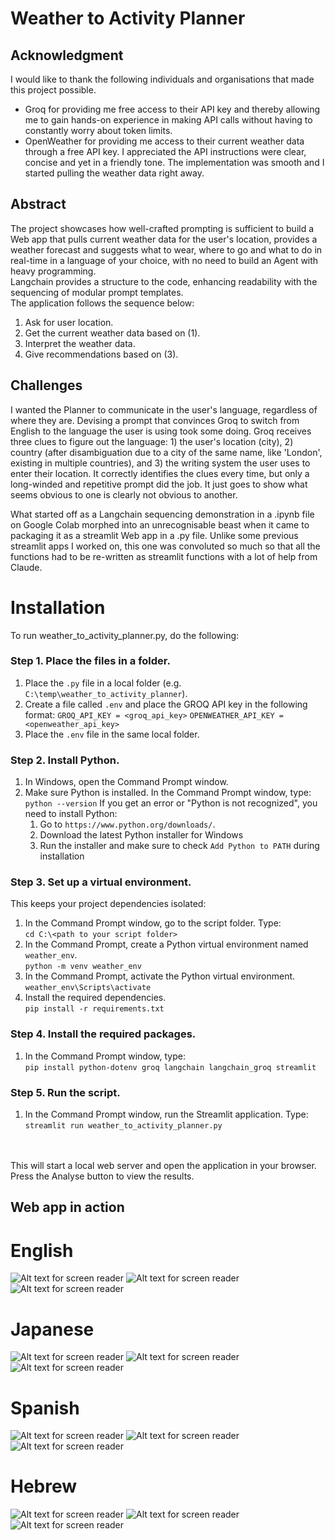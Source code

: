 # Weather to Activity Planner

## Acknowledgment
I would like to thank the following individuals and organisations that made this project possible. 
* Groq for providing me free access to their API key and thereby allowing me to gain hands-on experience in making API calls without having to constantly worry about token limits.
* OpenWeather for providing me access to their current weather data through a free API key. I appreciated the API instructions were clear, concise and yet in a friendly tone. The implementation was smooth and I started pulling the weather data right away. 

## Abstract
The project showcases how well-crafted prompting is sufficient to build a Web app that pulls current weather data for the user's location, provides a weather forecast and suggests what to wear, where to go and what to do in real-time in a language of your choice, with no need to build an Agent with heavy programming.
<br>
Langchain provides a structure to the code, enhancing readability with the sequencing of modular prompt templates. 
<br>
The application follows the sequence below:
1. Ask for user location.
2. Get the current weather data based on (1).  
3. Interpret the weather data.
4. Give recommendations based on (3).

## Challenges
I wanted the Planner to communicate in the user's language, regardless of where they are. Devising a prompt that convinces Groq to switch from English 
to the language the user is using took some doing. Groq receives three clues to figure out the language: 1) the user's location (city), 2) country 
(after disambiguation due to a city of the same name, like 'London', existing in multiple countries), and 3) the writing system the user uses to enter 
their location. It correctly identifies the clues every time, but only a long-winded and repetitive prompt did the job. It just goes to show what seems 
obvious to one is clearly not obvious to another.

What started off as a Langchain sequencing demonstration in a .ipynb file on Google Colab morphed into an unrecognisable beast when it came to packaging it as a 
streamlit Web app in a .py file. Unlike some previous streamlit apps I worked on, this one was convoluted so much so that all the functions had to be 
re-written as streamlit functions with a lot of help from Claude. 

# Installation
To run weather_to_activity_planner.py, do the following:

### Step 1. Place the files in a folder. 
1. Place the `.py` file in a local folder (e.g. `C:\temp\weather_to_activity_planner`).
2. Create a file called `.env` and place the GROQ API key in the following format:
	`GROQ_API_KEY = <groq_api_key>`
  `OPENWEATHER_API_KEY = <openweather_api_key>`
3. Place the `.env` file in the same local folder. 

### Step 2. Install Python. 
1. In Windows, open the Command Prompt window.
2. Make sure Python is installed. In the Command Prompt window, type:
	`python --version`
If you get an error or "Python is not recognized", you need to install Python:
	1. Go to `https://www.python.org/downloads/`.
	2. Download the latest Python installer for Windows
	3. Run the installer and make sure to check `Add Python to PATH` during installation

### Step 3. Set up a virtual environment. 
This keeps your project dependencies isolated:
1. In the Command Prompt window, go to the script folder. Type:<br>
	`cd C:\<path to your script folder>`
2. In the Command Prompt, create a Python virtual environment named `weather_env`.<br>
	`python -m venv weather_env`
3. In the Command Prompt, activate the Python virtual environment.<br>
	`weather_env\Scripts\activate`
4. Install the required dependencies.<br>
  `pip install -r requirements.txt`

### Step 4. Install the required packages. 
1. In the Command Prompt window, type:<br>
	`pip install python-dotenv groq langchain langchain_groq streamlit`

### Step 5. Run the script. 
1. In the Command Prompt window, run the Streamlit application. Type:<br>
	`streamlit run weather_to_activity_planner.py`
<br>
<br>
This will start a local web server and open the application in your browser. Press the Analyse button to view the results. 

## Web app in action
# English
![Alt text for screen reader](https://github.com/renabracha/weather-to-activity-planner/0_enter_location_en.jpg?raw=true)
![Alt text for screen reader](https://github.com/renabracha/weather-to-activity-planner/1_enter_country_en.jpg?raw=true)
![Alt text for screen reader](https://github.com/renabracha/weather-to-activity-planner/2_forecast_recommendations_en.jpg?raw=true)

# Japanese
![Alt text for screen reader](https://github.com/renabracha/weather-to-activity-planner/0_enter_location_ja.jpg?raw=true)
![Alt text for screen reader](https://github.com/renabracha/weather-to-activity-planner/1_enter_country_ja.jpg?raw=true)
![Alt text for screen reader](https://github.com/renabracha/weather-to-activity-planner/2_forecast_recommendations_ja.jpg?raw=true)

# Spanish
![Alt text for screen reader](https://github.com/renabracha/weather-to-activity-planner/0_enter_location_es.jpg?raw=true)
![Alt text for screen reader](https://github.com/renabracha/weather-to-activity-planner/1_enter_country_es.jpg?raw=true)
![Alt text for screen reader](https://github.com/renabracha/weather-to-activity-planner/2_forecast_recommendations_es.jpg?raw=true)

# Hebrew
![Alt text for screen reader](https://github.com/renabracha/weather-to-activity-planner/0_enter_location_he.jpg?raw=true)
![Alt text for screen reader](https://github.com/renabracha/weather-to-activity-planner/1_enter_country_he.jpg?raw=true)
![Alt text for screen reader](https://github.com/renabracha/weather-to-activity-planner/2_forecast_recommendations_he.jpg?raw=true)
